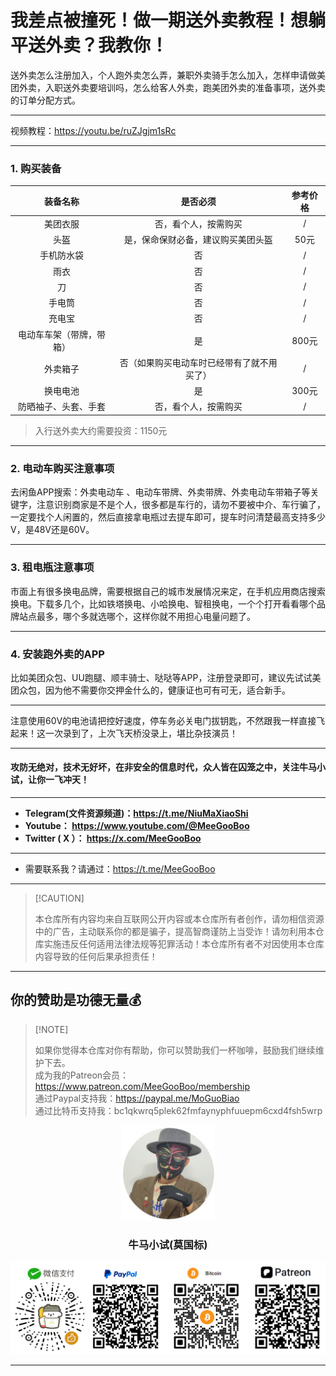 # 我差点被撞死！做一期送外卖教程！想躺平送外卖？我教你！
送外卖怎么注册加入，个人跑外卖怎么弄，兼职外卖骑手怎么加入，怎样申请做美团外卖，入职送外卖要培训吗，怎么给客人外卖，跑美团外卖的准备事项，送外卖的订单分配方式。
****

视频教程：https://youtu.be/ruZJgjm1sRc

****

### 1. 购买装备

|         装备名称         |                  是否必须                  | 参考价格 |
| :----------------------: | :----------------------------------------: | :------: |
|         美团衣服         |            否，看个人，按需购买            |    /     |
|           头盔           |     是，保命保财必备，建议购买美团头盔     |   50元   |
|        手机防水袋        |                     否                     |    /     |
|           雨衣           |                     否                     |    /     |
|            刀            |                     否                     |    /     |
|          手电筒          |                     否                     |    /     |
|          充电宝          |                     否                     |    /     |
| 电动车车架（带牌，带箱） |                     是                     |  800元   |
|         外卖箱子         | 否（如果购买电动车时已经带有了就不用买了） |    /     |
|         换电电池         |                     是                     |  300元   |
|   防晒袖子、头套、手套   |            否，看个人，按需购买            |    /     |

> 入行送外卖大约需要投资：1150元

****

### 2. 电动车购买注意事项

去闲鱼APP搜索：外卖电动车 、电动车带牌、外卖带牌、外卖电动车带箱子等关键字，注意识别商家是不是个人，很多都是车行的，请勿不要被中介、车行骗了，一定要找个人闲置的，然后直接拿电瓶过去提车即可，提车时问清楚最高支持多少V，是48V还是60V。

****

### 3. 租电瓶注意事项

市面上有很多换电品牌，需要根据自己的城市发展情况来定，在手机应用商店搜索 换电。下载多几个，比如铁塔换电、小哈换电、智租换电，一个个打开看看哪个品牌站点最多，哪个多就选哪个，这样你就不用担心电量问题了。

****

### 4. 安装跑外卖的APP

比如美团众包、UU跑腿、顺丰骑士、哒哒等APP，注册登录即可，建议先试试美团众包，因为他不需要你交押金什么的，健康证也可有可无，适合新手。

****

注意使用60V的电池请把控好速度，停车务必关电门拔钥匙，不然跟我一样直接飞起来！这一次录到了，上次飞天桥没录上，堪比杂技演员！

****

#### 攻防无绝对，技术无好坏，在非安全的信息时代，众人皆在囚笼之中，关注牛马小试，让你一飞冲天！

****

- **Telegram(文件资源频道)：https://t.me/NiuMaXiaoShi**
- **Youtube：  https://www.youtube.com/@MeeGooBoo**
- **Twitter ( X ）：  https://x.com/MeeGooBoo**

****

- 需要联系我？请通过：https://t.me/MeeGooBoo

****

>  [!CAUTION]
>
> 本仓库所有内容均来自互联网公开内容或本仓库所有者创作，请勿相信资源中的广告，主动联系你的都是骗子，提高智商谨防上当受诈！请勿利用本仓库实施违反任何适用法律法规等犯罪活动！本仓库所有者不对因使用本仓库内容导致的任何后果承担责任！

****

## 你的赞助是功德无量💰

>  [!NOTE]
>
> 如果你觉得本仓库对你有帮助，你可以赞助我们一杯咖啡，鼓励我们继续维护下去。<br>
> 成为我的Patreon会员：https://www.patreon.com/MeeGooBoo/membership<br>
> 通过Paypal支持我：https://paypal.me/MoGuoBiao<br>
> 通过比特币支持我：bc1qkwrq5plek62fmfaynyphfuuepm6cxd4fsh5wrp



<p align="center" >
    <img src="https://raw.githubusercontent.com/MeeGooBoo/2025/refs/heads/main/static/imgs/logo.png" width="150">
    <h3 align="center">牛马小试(莫国标)</h3>
    <p align="center">
        <img src="https://raw.githubusercontent.com/MeeGooBoo/2025/refs/heads/main/static/imgs/pays.png">
    </p>
</p>


****

